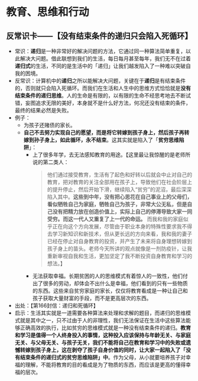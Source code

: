 
# 教育、思维和行动

## 反常识卡——【没有结束条件的递归只会陷入死循环】

- 常识：**递归**是一种非常好的解决问题的方法，它通过同一种算法简单重复，以此解决大问题。借此联想到我们的生活，每日每月甚至每年，我们无不在过着**递归式**的生活，不同的是生活中的「递归」让我们越发陷入了一种难以突破自我的困境。
- 反常识：计算机中的**递归**之所以能解决大问题，关键在于**递归**是有结束条件的，否则就只会陷入死循环。而我们在生活和人生中的思维方式恰恰就是**没有结束条件的递归思维**。人的生命是有限的，以有限的生命不经思考地去不断试错，妄图追求无限的美好，本身就不是什么好方法，何况还没有结束的条件，最终的结果必然是失败。
- 例子：
	- 为孩子还赌债的家长。
	- **自己不去努力实现自己的愿望，而是将它转嫁到孩子身上，然后孩子再转嫁到孙子身上，如此循环，永不结束**。这其实就是陷入了「**贫穷思维陷阱**」：
		- 上了很多年学，去无法感知教育的用途。【这里最让我惊醒的是老师所说的第二类人：
			> 他们通过接受教育，生活有了起色和好转以后就会中止对自己的教育，把对教育的关注全部用在孩子上，导致他们在社会阶层上的提升停止，然后开始下滑，继续陷入“贫穷”的泥沼，最后深深陷入其中。**这些到中年，没有把心思花在自己事业上的父母们，看似牺牲自己为家庭，牺牲自己为孩子，非常大公无私，但是自己没有把精力放在创造价值上，实际上自己的停滞导致大家一同受穷。而这一代人又重复了上一代的命运。**
			而我和我的家庭似乎正在向这个方向发展，尽管由于职业本身的特殊性要求我不得去学习新知识和新技术，但从更长远的方向来看，我和我的妻子已经在停止对自身教育的投资，并产生了未来将自身理想转嫁到孩子身上的苗头。老师今天所讲的观点就像是一剂防疫针，让我重新审视自我和生活，更加坚定了我不断投资自身教育和学习的想法。】
		- 无法获取幸福。长期贫困的人的思维模式有着惊人的一致性，他们付出了很多的劳动，却体会不出什么是幸福，他们看到的只有一些物质的东西。这些来自贫穷家庭的家长，仅仅将教育看成是一种让自己和孩子获取大量财富的手段，而不是更高层次的东西。
- 出处：【第166封信：递归和死循环】
- 启示：生活其实就是一道需要各种算法来处理和求解的题目，而递归的思维模式就是其中之一，只不过由于人的非理性，我们无法保证在生活中这些算法能够正确高效的执行，比如贫穷的思维模式就是一种没有结束条件的递归。**教育和学习是值得一个人终身投入的事情，这种投入应该保持与年龄无关、与家庭无关、与父母无关、与孩子无关，我们不能将自己在教育和学习中的失败或遗憾转嫁到孩子身上，这在剥夺了孩子自身价值的同时，让大家一起陷入了「没有结束条件的递归式的贫穷思维陷阱」中**。作为父母，从小就要培养孩子对幸福的理解，不能将教育的目的看成是为了物质的东西，而应该是更高的懂得幸福的层次。